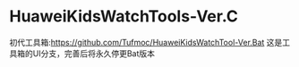 # HuaweiKidsWatchTools-Ver.C
初代工具箱:https://github.com/Tufmoc/HuaweiKidsWatchTool-Ver.Bat
这是工具箱的UI分支，完善后将永久停更Bat版本
